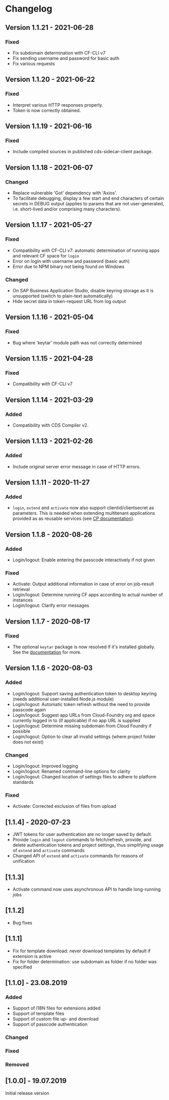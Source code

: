 # Changelog

## Version 1.1.21 - 2021-06-28

### Fixed

- Fix subdomain determination with CF-CLI v7
- Fix sending username and password for basic auth
- Fix various requests

## Version 1.1.20 - 2021-06-22

### Fixed

- Interpret various HTTP responses properly.
- Token is now correctly obtained.

## Version 1.1.19 - 2021-06-16

### Fixed

- Include compiled sources in published cds-sidecar-client package.

## Version 1.1.18 - 2021-06-07

### Changed

- Replace vulnerable 'Got' dependency with 'Axios'.
- To facilitate debugging, display a few start and end characters of certain secrets in DEBUG output
  (applies to params that are not user-generated, i.e. short-lived and/or comprising many characters).

## Version 1.1.17 - 2021-05-27

### Fixed

- Compatibility with CF-CLI v7: automatic determination of running apps and relevant CF space for `login`
- Error on login with username and password (basic auth)
- Error due to NPM binary not being found on Windows

### Changed

- On SAP Business Application Studio, disable keyring storage as it is unsupported (switch to plain-text automatically)
- Hide secret data in token-request URL from log output

## Version 1.1.16 - 2021-05-04

### Fixed

- Bug where 'keytar' module path was not correctly determined

## Version 1.1.15 - 2021-04-28

### Fixed

- Compatibility with CF-CLI v7

## Version 1.1.14 - 2021-03-29

### Added

- Compatibility with CDS Compiler v2.

## Version 1.1.13 - 2021-02-26

### Added

- Include original server error message in case of HTTP errors.

## Version 1.1.11 - 2020-11-27

### Added

- `login`, `extend` and `activate` now also support clientid/clientsecret as parameters. This is
needed when extending multitenant applications provided as as reusable services (see [CP documentation](https://controlcenter.ondemand.com/index.html#/knowledge_center/articles/2316430f7d804820934910db736cefbf)).

## Version 1.1.8 - 2020-08-26

### Added

- Login/logout: Enable entering the passcode interactively if not given

### Fixed

- Activate: Output additional information in case of error on job-result retrieval
- Login/logout: Determine running CF apps according to actual number of instances
- Login/logout: Clarify error messages

## Version 1.1.7 - 2020-08-17

### Fixed
- The optional `keytar` package is now resolved if it's installed globally.  See the [documentation](https://cap.cloud.sap/docs/guides/extensibility#save-authentication-token-for-simplified-workflow) for more.

## Version 1.1.6 - 2020-08-03

### Added

- Login/logout: Support saving authentication token to desktop keyring (needs additional user-installed Node.js module)
- Login/logout: Automatic token refresh without the need to provide passcode again
- Login/logout: Suggest app URLs from Cloud-Foundry org and space currently logged in to (if applicable) if no app URL is supplied
- Login/logout: Determine missing subdomain from Cloud Foundry if possible
- Login/logout: Option to clear all invalid settings (where project folder does not exist)

### Changed

- Login/logout: Improved logging
- Login/logout: Renamed command-line options for clarity
- Login/logout: Changed location of settings files to adhere to platform standards

### Fixed

- Activate: Corrected exclusion of files from upload


## [1.1.4] - 2020-07-23

- JWT tokens for user authentication are no longer saved by default.
- Provide `login` and `logout` commands to fetch/refresh, provide, and delete authentication tokens and project settings,
  thus simplifying usage of `extend` and `activate` commands
- Changed API of `extend` and `activate` commands for reasons of unification


## [1.1.3]
- Activate command now uses asynchronous API to handle long-running jobs

## [1.1.2]
- Bug fixes

## [1.1.1]
- Fix for template download: never download templates by default if extension is active
- Fix for folder determination: use subdomain as folder if no folder was specified

## [1.1.0] - 23.08.2019
### Added
- Support of I18N files for extensions added
- Support of template files
- Support of custom file up- and download
- Support of passcode authentication
### Changed
### Fixed
### Removed

## [1.0.0] - 19.07.2019
Initial release version
